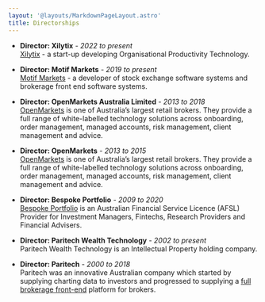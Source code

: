 ```yaml
---
layout: '@layouts/MarkdownPageLayout.astro'
title: Directorships
---
```


* **Director: Xilytix** - *2022 to present*\
[Xilytix](https://xilytix.com) - a start-up developing Organisational Productivity Technology.

* **Director: Motif Markets** - *2019 to present*\
[Motif Markets](https://motifmarkets.com) - a developer of stock exchange software systems and brokerage front end software systems.

* **Director: OpenMarkets Australia Limited** - *2013 to 2018*\
[OpenMarkets](https://openmarkets.com.au/) is one of Australia’s largest retail brokers. They provide a full range of white-labelled technology solutions across onboarding, order management, managed accounts, risk management, client management and advice.

* **Director: OpenMarkets** - *2013 to 2015*\
[OpenMarkets](https://openmarkets.com.au/) is one of Australia’s largest retail brokers. They provide a full range of white-labelled technology solutions across onboarding, order management, managed accounts, risk management, client management and advice.

* **Director: Bespoke Portfolio** - *2009 to 2020*\
[Bespoke Portfolio](https://www.bespokeportfolio.com.au/) is an Australian Financial Service Licence (AFSL) Provider for Investment Managers, Fintechs, Research Providers and Financial Advisers.

* **Director: Paritech Wealth Technology** - *2002 to present*\
Paritech Wealth Technology is an Intellectual Property holding company.

* **Director: Paritech** - *2000 to 2018*\
Paritech was an innovative Australian company which started by supplying charting data to investors and progressed to supplying a [full brokerage front-end](https://motionite.trade) platform for brokers.
